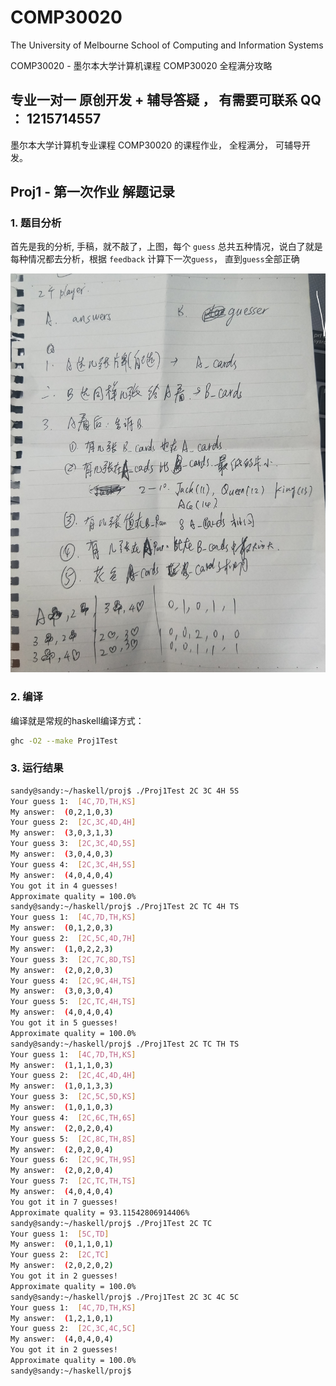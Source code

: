 # COMP30020
The University of Melbourne School of Computing and Information Systems

COMP30020 - 墨尔本大学计算机课程 COMP30020 全程满分攻略

## 专业一对一 **原创开发 + 辅导答疑** ， 有需要可联系 QQ ： **1215714557**

墨尔本大学计算机专业课程 COMP30020 的课程作业， 全程满分， 可辅导开发。

## Proj1 - 第一次作业 解题记录

### 1. 题目分析

首先是我的分析, 手稿，就不敲了，上图，每个 `guess` 总共五种情况，说白了就是每种情况都去分析，根据 `feedback` 计算下一次`guess`， 直到`guess`全部正确

![proj1_1](project%201/pic/proj1_1.jpg)

### 2. 编译
编译就是常规的haskell编译方式：
``` bash
ghc -O2 --make Proj1Test
```

### 3. 运行结果
``` bash
sandy@sandy:~/haskell/proj$ ./Proj1Test 2C 3C 4H 5S
Your guess 1:  [4C,7D,TH,KS]
My answer:  (0,2,1,0,3)
Your guess 2:  [2C,3C,4D,4H]
My answer:  (3,0,3,1,3)
Your guess 3:  [2C,3C,4D,5S]
My answer:  (3,0,4,0,3)
Your guess 4:  [2C,3C,4H,5S]
My answer:  (4,0,4,0,4)
You got it in 4 guesses!
Approximate quality = 100.0%
sandy@sandy:~/haskell/proj$ ./Proj1Test 2C TC 4H TS
Your guess 1:  [4C,7D,TH,KS]
My answer:  (0,1,2,0,3)
Your guess 2:  [2C,5C,4D,7H]
My answer:  (1,0,2,2,3)
Your guess 3:  [2C,7C,8D,TS]
My answer:  (2,0,2,0,3)
Your guess 4:  [2C,9C,4H,TS]
My answer:  (3,0,3,0,4)
Your guess 5:  [2C,TC,4H,TS]
My answer:  (4,0,4,0,4)
You got it in 5 guesses!
Approximate quality = 100.0%
sandy@sandy:~/haskell/proj$ ./Proj1Test 2C TC TH TS
Your guess 1:  [4C,7D,TH,KS]
My answer:  (1,1,1,0,3)
Your guess 2:  [2C,4C,4D,4H]
My answer:  (1,0,1,3,3)
Your guess 3:  [2C,5C,5D,KS]
My answer:  (1,0,1,0,3)
Your guess 4:  [2C,6C,TH,6S]
My answer:  (2,0,2,0,4)
Your guess 5:  [2C,8C,TH,8S]
My answer:  (2,0,2,0,4)
Your guess 6:  [2C,9C,TH,9S]
My answer:  (2,0,2,0,4)
Your guess 7:  [2C,TC,TH,TS]
My answer:  (4,0,4,0,4)
You got it in 7 guesses!
Approximate quality = 93.11542806914406%
sandy@sandy:~/haskell/proj$ ./Proj1Test 2C TC
Your guess 1:  [5C,TD]
My answer:  (0,1,1,0,1)
Your guess 2:  [2C,TC]
My answer:  (2,0,2,0,2)
You got it in 2 guesses!
Approximate quality = 100.0%
sandy@sandy:~/haskell/proj$ ./Proj1Test 2C 3C 4C 5C
Your guess 1:  [4C,7D,TH,KS]
My answer:  (1,2,1,0,1)
Your guess 2:  [2C,3C,4C,5C]
My answer:  (4,0,4,0,4)
You got it in 2 guesses!
Approximate quality = 100.0%
sandy@sandy:~/haskell/proj$
```
